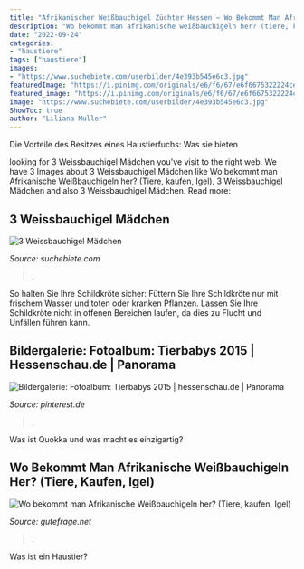 ```yaml
---
title: "Afrikanischer Weißbauchigel Züchter Hessen ~ Wo Bekommt Man Afrikanische Weißbauchigeln Her? (tiere, Kaufen, Igel)"
description: "Wo bekommt man afrikanische weißbauchigeln her? (tiere, kaufen, igel)"
date: "2022-09-24"
categories:
- "haustiere"
tags: ["haustiere"]
images:
- "https://www.suchebiete.com/userbilder/4e393b545e6c3.jpg"
featuredImage: "https://i.pinimg.com/originals/e6/f6/67/e6f6675322224ced399eb36b6b5f99bb.jpg"
featured_image: "https://i.pinimg.com/originals/e6/f6/67/e6f6675322224ced399eb36b6b5f99bb.jpg"
image: "https://www.suchebiete.com/userbilder/4e393b545e6c3.jpg"
ShowToc: true
author: "Liliana Muller"
---
```



Die Vorteile des Besitzes eines Haustierfuchs: Was sie bieten

	

		
looking for 3 Weissbauchigel Mädchen you've visit to the right web. We have 3 Images about 3 Weissbauchigel Mädchen like Wo bekommt man Afrikanische Weißbauchigeln her? (Tiere, kaufen, Igel), 3 Weissbauchigel Mädchen and also 3 Weissbauchigel Mädchen. Read more:
		
    
## 3 Weissbauchigel Mädchen

<img loading=lazy src="https://www.suchebiete.com/userbilder/4e393b545e6c3.jpg" onerror="this.onerror=null;this.src='https://tse1.mm.bing.net/th?id=OIP.gMxGbGSCLrM4R7DwMM6_lQHaFj&amp;pid=15.1';" alt="3 Weissbauchigel Mädchen">

_Source: suchebiete.com_

>. 

	

So halten Sie Ihre Schildkröte sicher: Füttern Sie Ihre Schildkröte nur mit frischem Wasser und toten oder kranken Pflanzen. Lassen Sie Ihre Schildkröte nicht in offenen Bereichen laufen, da dies zu Flucht und Unfällen führen kann.

    
## Bildergalerie: Fotoalbum: Tierbabys 2015 | Hessenschau.de | Panorama

<img loading=lazy src="https://i.pinimg.com/originals/e6/f6/67/e6f6675322224ced399eb36b6b5f99bb.jpg" onerror="this.onerror=null;this.src='https://tse2.mm.bing.net/th?id=OIP.FE0wtLMdepYJH7yVSF01cwHaEK&amp;pid=15.1';" alt="Bildergalerie: Fotoalbum: Tierbabys 2015 | hessenschau.de | Panorama">

_Source: pinterest.de_

>. 

	

Was ist Quokka und was macht es einzigartig?

    
## Wo Bekommt Man Afrikanische Weißbauchigeln Her? (Tiere, Kaufen, Igel)

<img loading=lazy src="https://images.gutefrage.net/media/fragen/bilder/wo-bekommt-man-afrikanische-weissbauchigeln-her/0_original.jpg?v=1484564957000" onerror="this.onerror=null;this.src='https://tse4.mm.bing.net/th?id=OIP.6mUraRCOXhM7v2vCGb6VUQAAAA&amp;pid=15.1';" alt="Wo bekommt man Afrikanische Weißbauchigeln her? (Tiere, kaufen, Igel)">

_Source: gutefrage.net_

>. 

	

Was ist ein Haustier?

